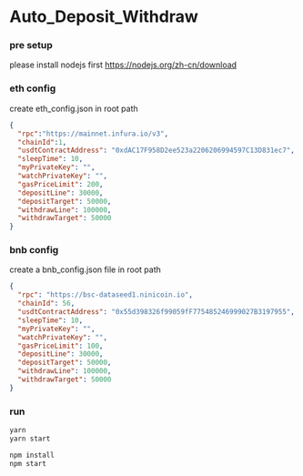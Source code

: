 # Auto_Deposit_Withdraw
### pre setup
please install nodejs first
https://nodejs.org/zh-cn/download

### eth config
create eth_config.json in root path
```json
{
  "rpc":"https://mainnet.infura.io/v3",
  "chainId":1,
  "usdtContractAddress": "0xdAC17F958D2ee523a2206206994597C13D831ec7",
  "sleepTime": 10,
  "myPrivateKey": "",
  "watchPrivateKey": "",
  "gasPriceLimit": 200,
  "depositLine": 30000,
  "depositTarget": 50000,
  "withdrawLine": 100000,
  "withdrawTarget": 50000
}
```

### bnb config
create a bnb_config.json file in root path
```json
{
  "rpc": "https://bsc-dataseed1.ninicoin.io",
  "chainId": 56,
  "usdtContractAddress": "0x55d398326f99059fF775485246999027B3197955",
  "sleepTime": 10,
  "myPrivateKey": "",
  "watchPrivateKey": "",
  "gasPriceLimit": 100,
  "depositLine": 30000,
  "depositTarget": 50000,
  "withdrawLine": 100000,
  "withdrawTarget": 50000
}
```

### run
```js
yarn
yarn start

npm install
npm start
```